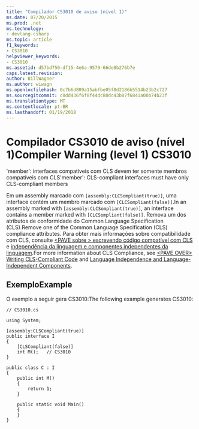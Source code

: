 ```yaml
---
title: "Compilador CS3010 de aviso (nível 1)"
ms.date: 07/20/2015
ms.prod: .net
ms.technology:
- devlang-csharp
ms.topic: article
f1_keywords:
- CS3010
helpviewer_keywords:
- CS3010
ms.assetid: d57bd750-df15-4e6a-9579-66de8b276b7e
caps.latest.revision: 
author: BillWagner
ms.author: wiwagn
ms.openlocfilehash: 0c7b6d809a15abfbe05f8d2186b5514b23b2c727
ms.sourcegitcommit: c0dd436f6f8f44dc80dc43b07f6841a00b74b23f
ms.translationtype: MT
ms.contentlocale: pt-BR
ms.lasthandoff: 01/19/2018
---
```

# <a name="compiler-warning-level-1-cs3010"></a><span data-ttu-id="d5d49-102">Compilador CS3010 de aviso (nível 1)</span><span class="sxs-lookup"><span data-stu-id="d5d49-102">Compiler Warning (level 1) CS3010</span></span>
<span data-ttu-id="d5d49-103">'member': interfaces compatíveis com CLS devem ter somente membros compatíveis com CLS</span><span class="sxs-lookup"><span data-stu-id="d5d49-103">'member': CLS-compliant interfaces must have only CLS-compliant members</span></span>  
  
 <span data-ttu-id="d5d49-104">Em um assembly marcado com `[assembly:CLCSompliant(true)]`, uma interface contém um membro marcado com `[CLCSompliant(false)]`.</span><span class="sxs-lookup"><span data-stu-id="d5d49-104">In an assembly marked with `[assembly:CLCSompliant(true)]`, an interface contains a member marked with `[CLCSompliant(false)]`.</span></span> <span data-ttu-id="d5d49-105">Remova um dos atributos de conformidade do Common Language Specification (CLS).</span><span class="sxs-lookup"><span data-stu-id="d5d49-105">Remove one of the Common Language Specification (CLS) compliance attributes.</span></span> <span data-ttu-id="d5d49-106">Para obter mais informações sobre compatibilidade com CLS, consulte [ \<PAVE sobre > escrevendo código compatível com CLS](http://msdn.microsoft.com/library/4c705105-69a2-4e5e-b24e-0633bc32c7f3) e [independência da linguagem e componentes independentes da linguagem](../../../docs/standard/language-independence-and-language-independent-components.md).</span><span class="sxs-lookup"><span data-stu-id="d5d49-106">For more information about CLS Compliance, see [\<PAVE OVER> Writing CLS-Compliant Code](http://msdn.microsoft.com/library/4c705105-69a2-4e5e-b24e-0633bc32c7f3) and [Language Independence and Language-Independent Components](../../../docs/standard/language-independence-and-language-independent-components.md).</span></span>  
  
## <a name="example"></a><span data-ttu-id="d5d49-107">Exemplo</span><span class="sxs-lookup"><span data-stu-id="d5d49-107">Example</span></span>  
 <span data-ttu-id="d5d49-108">O exemplo a seguir gera CS3010:</span><span class="sxs-lookup"><span data-stu-id="d5d49-108">The following example generates CS3010:</span></span>  
  
```  
// CS3010.cs  
  
using System;  
  
[assembly:CLSCompliant(true)]  
public interface I  
{  
    [CLSCompliant(false)]  
    int M();   // CS3010  
}  
  
public class C : I  
{  
    public int M()  
    {  
        return 1;  
    }  
  
    public static void Main()  
    {  
    }  
}  
```
